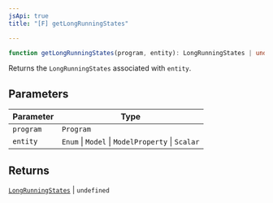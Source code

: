 ```yaml
---
jsApi: true
title: "[F] getLongRunningStates"

---
```

```ts
function getLongRunningStates(program, entity): LongRunningStates | undefined
```

Returns the `LongRunningStates` associated with `entity`.

## Parameters

| Parameter | Type |
| ------ | ------ |
| `program` | `Program` |
| `entity` | `Enum` \| `Model` \| `ModelProperty` \| `Scalar` |

## Returns

[`LongRunningStates`](../interfaces/LongRunningStates.md) \| `undefined`
